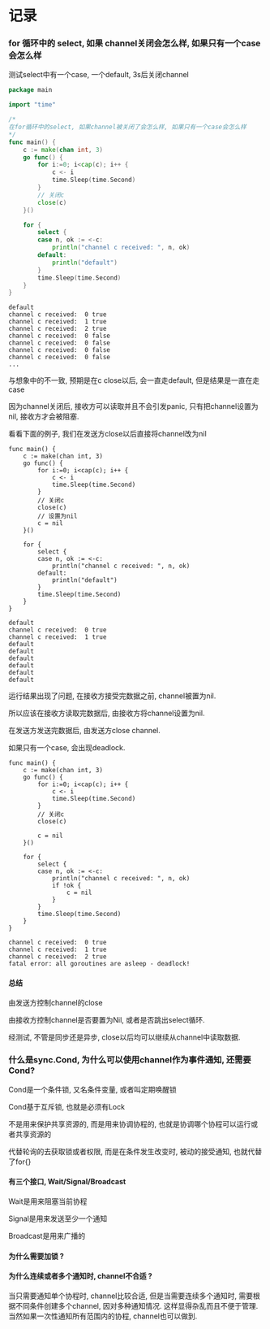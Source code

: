 # 记录

### for 循环中的 select, 如果 channel关闭会怎么样, 如果只有一个case会怎么样

测试select中有一个case, 一个default, 3s后关闭channel

```go
package main

import "time"

/*
在for循环中的select, 如果channel被关闭了会怎么样, 如果只有一个case会怎么样
*/
func main() {
	c := make(chan int, 3)
	go func() {
		for i:=0; i<cap(c); i++ {
			c <- i
			time.Sleep(time.Second)
		}
		// 关闭c
		close(c)
	}()

	for {
		select {
		case n, ok := <-c:
			println("channel c received: ", n, ok)
		default:
			println("default")
		}
		time.Sleep(time.Second)
	}
}
```

```text
default
channel c received:  0 true
channel c received:  1 true
channel c received:  2 true
channel c received:  0 false
channel c received:  0 false
channel c received:  0 false
channel c received:  0 false
...
```

与想象中的不一致, 预期是在c close以后, 会一直走default, 但是结果是一直在走case

因为channel关闭后, 接收方可以读取并且不会引发panic, 只有把channel设置为nil, 接收方才会被阻塞. 

看看下面的例子, 我们在发送方close以后直接将channel改为nil

```gotemplate
func main() {
	c := make(chan int, 3)
	go func() {
		for i:=0; i<cap(c); i++ {
			c <- i
			time.Sleep(time.Second)
		}
		// 关闭c
		close(c)
        // 设置为nil
		c = nil
	}()

	for {
		select {
		case n, ok := <-c:
			println("channel c received: ", n, ok)
		default:
			println("default")
		}
		time.Sleep(time.Second)
	}
}
```

```text
default
channel c received:  0 true
channel c received:  1 true
default
default
default
default
default
default
```

运行结果出现了问题, 在接收方接受完数据之前, channel被置为nil. 

所以应该在接收方读取完数据后, 由接收方将channel设置为nil.

在发送方发送完数据后, 由发送方close channel.

如果只有一个case, 会出现deadlock. 

```gotemplate
func main() {
	c := make(chan int, 3)
	go func() {
		for i:=0; i<cap(c); i++ {
			c <- i
			time.Sleep(time.Second)
		}
		// 关闭c
		close(c)

		c = nil
	}()

	for {
		select {
		case n, ok := <-c:
			println("channel c received: ", n, ok)
			if !ok {
				c = nil
			}
		}
		time.Sleep(time.Second)
	}
}
```

```text
channel c received:  0 true
channel c received:  1 true
channel c received:  2 true
fatal error: all goroutines are asleep - deadlock!
```

#### 总结

由发送方控制channel的close

由接收方控制channel是否要置为Nil, 或者是否跳出select循环.

经测试, 不管是同步还是异步, close以后均可以继续从channel中读取数据. 

### 什么是sync.Cond, 为什么可以使用channel作为事件通知, 还需要Cond?

Cond是一个条件锁, 又名条件变量, 或者叫定期唤醒锁

Cond基于互斥锁, 也就是必须有Lock

不是用来保护共享资源的, 而是用来协调协程的, 也就是协调哪个协程可以运行或者共享资源的

代替轮询的去获取锁或者权限, 而是在条件发生改变时, 被动的接受通知, 也就代替了for{}

#### 有三个接口, Wait/Signal/Broadcast

Wait是用来阻塞当前协程

Signal是用来发送至少一个通知

Broadcast是用来广播的

#### 为什么需要加锁 ? 

#### 为什么连续或者多个通知时, channel不合适 ?
当只需要通知单个协程时, channel比较合适, 但是当需要连续多个通知时, 需要根据不同条件创建多个channel, 因对多种通知情况.
这样显得杂乱而且不便于管理. 当然如果一次性通知所有范围内的协程, channel也可以做到.